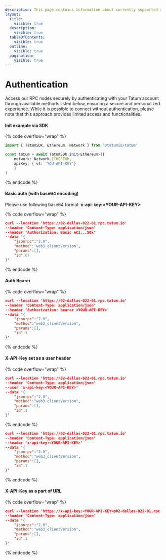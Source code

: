 ```yaml
---
description: This page contains information about currently supported authentication types.
layout:
  title:
    visible: true
  description:
    visible: true
  tableOfContents:
    visible: true
  outline:
    visible: true
  pagination:
    visible: true
---
```


# Authentication

Access our RPC nodes securely by authenticating with your Tatum account through available methods listed below, ensuring a secure and personalized experience. While it is possible to connect without authentication, please note that this approach provides limited access and functionalities.&#x20;

#### **Init example via SDK**

{% code overflow="wrap" %}
```typescript
import { TatumSDK, Ethereum, Network } from '@tatumio/tatum'

const tatum = await TatumSDK.init<Ethereum>({
    network: Network.ETHEREUM, 
    apiKey: { v4: 'YOU-API-KEY'}
    }
)
```
{% endcode %}

#### **Basic auth (with base64 encoding)**&#x20;

Please use following base64 format: **x-api-key:\<YOUR-API-KEY>**

{% code overflow="wrap" %}
```json
curl --location 'https://02-dallas-022-01.rpc.tatum.io' 
--header 'Content-Type: application/json' 
--header 'Authorization: Basic eC1...S0x' 
--data '{
    "jsonrpc":"2.0",
    "method":"web3_clientVersion",
    "params":[],
    "id":67
}'
```
{% endcode %}

#### **Auth Bearer**

{% code overflow="wrap" %}
```json
curl --location 'https://02-dallas-022-01.rpc.tatum.io' 
--header 'Content-Type: application/json' 
--header 'Authorization: bearer <YOUR-API-KEY>' 
--data '{
    "jsonrpc":"2.0",
    "method":"web3_clientVersion",
    "params":[],
    "id":1
}'
```
{% endcode %}

#### **X-API-Key set as a user header**

{% code overflow="wrap" %}
```json
curl --location 'https://02-dallas-022-01.rpc.tatum.io'
--header 'Content-Type: application/json' 
--user 'x-api-key:<YOUR-API-KEY>' 
--data '{
    "jsonrpc":"2.0",
    "method":"web3_clientVersion",
    "params":[],
    "id":1
}'
```
{% endcode %}
```json
curl --location 'https://02-dallas-022-01.rpc.tatum.io' 
--header 'Content-Type: application/json' 
--header 'x-api-key:<YOUR-API-KEY>'
--data '{
    "jsonrpc":"2.0",
    "method":"web3_clientVersion",
    "params":[],
    "id":1
}'
```
{% endcode %}

#### **X-API-Key as a part of URL**

{% code overflow="wrap" %}
```json
curl --location 'https://x-api-key:<YOUR-API-KEY>@02-dallas-022-01.rpc.tatum.io'
--header 'Content-Type: application/json' 
--data '{
    "jsonrpc":"2.0",
    "method":"web3_clientVersion",
    "params":[],
    "id":1
}'
```
{% endcode %}
